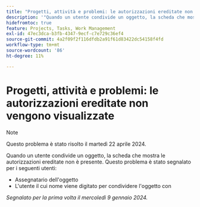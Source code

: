 ```yaml
---
title: "Progetti, attività e problemi: le autorizzazioni ereditate non vengono visualizzate"
description: '"Quando un utente condivide un oggetto, la scheda che mostra le autorizzazioni ereditate non è presente. ”'
hidefromtoc: true
feature: Projects, Tasks, Work Management
exl-id: 47ec3dca-b3fb-4347-9ecf-c7e729c36ef4
source-git-commit: 4a2f09f2f116dfdb2a91f61d83422dc54158f4fd
workflow-type: tm+mt
source-wordcount: '86'
ht-degree: 11%

---
```


# Progetti, attività e problemi: le autorizzazioni ereditate non vengono visualizzate

>[!NOTE]
>
>Questo problema è stato risolto il martedì 22 aprile 2024.

Quando un utente condivide un oggetto, la scheda che mostra le autorizzazioni ereditate non è presente. Questo problema è stato segnalato per i seguenti utenti:

* Assegnatario dell&#39;oggetto
* L&#39;utente il cui nome viene digitato per condividere l&#39;oggetto con

_Segnalato per la prima volta il mercoledì 9 gennaio 2024._
